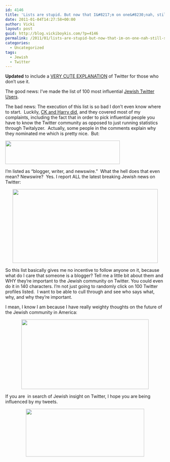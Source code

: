 ```yaml
---
id: 4146
title: 'Lists are stupid. But now that I&#8217;m on one&#8230;nah, still stupid.'
date: 2011-01-04T14:27:58+00:00
author: Vicki
layout: post
guid: http://blog.vickiboykis.com/?p=4146
permalink: /2011/01/lists-are-stupid-but-now-that-im-on-one-nah-still-stupid/
categories:
  - Uncategorized
tags:
  - Jewish
  - Twitter
---
```

**Updated** to include a [VERY CUTE EXPLANATION](http://www.jhische.com/twitter/) of Twitter for those who don&#8217;t use it.

The good news: I&#8217;ve made the list of 100 most influential [Jewish Twitter Users](http://blogs.jta.org/telegraph/article/2010/12/30/2742368/jta-twitter-100-influential-jewish-twitter-users-2010-edition).

The bad news: The execution of this list is so bad I don&#8217;t even know where to start.  Luckily, [CK and Harry did](http://www.jewlicious.com/2011/01/the-100-sexiest-jews-on-twitter-thanks-jta100/), and they covered most of my complaints, including the fact that in order to pick influential people you have to know the Twitter community as opposed to just running statistics through Twitalyzer.  Actually, some people in the comments explain why they nominated me which is pretty nice.  But:

[<img class="aligncenter size-full wp-image-4155" src="http://blog.vickiboykis.com/wp-content/uploads/2011/01/Screen-shot-2011-01-04-at-2.18.01-PM1.png" alt="" width="362" height="74" />](http://blog.vickiboykis.com/wp-content/uploads/2011/01/Screen-shot-2011-01-04-at-2.18.01-PM1.png)

I&#8217;m listed as &#8220;blogger, writer, and newswire.&#8221;  What the hell does that even mean? Newswire?  Yes. I report ALL the latest breaking Jewish news on Twitter:

<p style="text-align: center;">
  <a href="http://blog.vickiboykis.com/wp-content/uploads/2011/01/Screen-shot-2011-01-04-at-2.19.34-PM.png"><img class="aligncenter size-full wp-image-4156" src="http://blog.vickiboykis.com/wp-content/uploads/2011/01/Screen-shot-2011-01-04-at-2.19.34-PM.png" alt="" width="459" height="233" /></a>
</p>

<p style="text-align: left;">
  So this list basically gives me no incentive to follow anyone on it, because what do I care that someone is a blogger? Tell me a little bit about them and WHY they&#8217;re important to the Jewish community on Twitter. You could even do it in 140 characters. I&#8217;m not just going to randomly click on 100 Twitter profiles listed.  I want to be able to cull through and see who says what, why, and why they&#8217;re important.
</p>

<p style="text-align: left;">
  I mean, I know I am because I have really weighty thoughts on the future of the Jewish community in America:
</p>

<p style="text-align: center;">
  <a href="http://blog.vickiboykis.com/wp-content/uploads/2011/01/Screen-shot-2011-01-04-at-2.22.03-PM.png"><img class="aligncenter size-full wp-image-4157" title="Screen shot 2011-01-04 at 2.22.03 PM" src="http://blog.vickiboykis.com/wp-content/uploads/2011/01/Screen-shot-2011-01-04-at-2.22.03-PM.png" alt="" width="402" height="220" /></a>
</p>

<p style="text-align: left;">
  If you are  in search of Jewish insight on Twitter, I hope you are being influenced by my tweets.
</p>

<p style="text-align: center;">
  <a href="http://blog.vickiboykis.com/wp-content/uploads/2011/01/Screen-shot-2011-01-04-at-2.26.06-PM.png"><img class="aligncenter size-full wp-image-4158" src="http://blog.vickiboykis.com/wp-content/uploads/2011/01/Screen-shot-2011-01-04-at-2.26.06-PM.png" alt="" width="374" height="151" /></a>
</p>